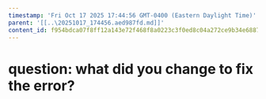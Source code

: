 ```yaml
---
timestamp: 'Fri Oct 17 2025 17:44:56 GMT-0400 (Eastern Daylight Time)'
parent: '[[..\20251017_174456.aed987fd.md]]'
content_id: f954bdca07f8ff12a143e72f468f8a0223c3f0ed8c04a272ce9b34e6887a568e
---
```


# question: what did you change to fix the error?
